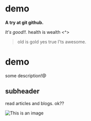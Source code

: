 # demo
**A try at git github.** 

*It's good!!.*
health is wealth <^>

> old is gold yes true
I'ts awesome.
# demo
some description!@
## subheader
read articles and blogs. ok??

![This is an image](https://in.images.search.yahoo.com/images/view;_ylt=AwrwJTR_4GxhplwA69W9HAx.;_ylu=c2VjA3NyBHNsawNpbWcEb2lkAzUwNTk4NDdhMGI0MjMxNGQ0ZDdlMjFkMzc1ZTJkN2UwBGdwb3MDNQRpdANiaW5n?back=https%3A%2F%2Fin.images.search.yahoo.com%2Fsearch%2Fimages%3Fp%3Dbaalveer%26type%3DE211IN826G0%26fr%3Dmcafee%26fr2%3Dpiv-web%26tab%3Dorganic%26ri%3D5&w=1920&h=1080&imgurl=origin-staticv2.sonyliv.com%2Flandscape_thumb%2Freliv_sab_baalveer_ep225to229_Landscape_Thumb.jpg&rurl=https%3A%2F%2Fwww.sonyliv.com%2Fshows%2Fbaalveer-returns-1700000071%2Fbaalveers-v-s-ray-battle-of-ten-heads-1000065363&size=1320.5KB&p=baal+veer&oid=5059847a0b42314d4d7e21d375e2d7e0&fr2=piv-web&fr=mcafee&rw=baal+veer&tt=Baalveer+Returns+-+Watch+All+Latest+Episodes+Online+-+SonyLIV&b=0&ni=21&no=5&ts=&tab=organic&sigr=34vB5WdmmgRn&sigb=94B0_eaxgsks&sigi=oRh9SYZrhyl7&sigt=ZsQzwGXUbX1e&.crumb=D.TctEtrfMz&fr=mcafee&fr2=piv-web&type=E211IN826G0)
